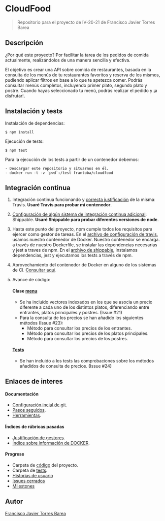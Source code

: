 # CloudFood
> Repositorio para el proyecto de IV-20-21 de Francisco Javier Torres Barea

## Descripción

¿Por qué este proyecto? Por facilitar la tarea de los pedidos de comida actualmente, realizándolos de una manera sencilla y efectiva.

El objetivo es crear una API sobre comida de restaurantes, basada en la consulta de los menús de tu restaurantes favoritos y reserva de los mismos, pudiendo aplicar filtros en base a lo que te apetezca comer. Podrás consultar menús completos, incluyendo primer plato, segundo plato y postre. Cuando hayas seleccionado tu menú, podrás realizar el pedido y ¡a disfrutar!.

## Instalación y tests
Instalación de dependencias:
~~~
$ npm install
~~~
Ejecución de tests:
~~~
$ npm test
~~~

Para la ejecución de los tests a partir de un contenedor debemos:
~~~
- Descargar este repositorio y situarnos en él.
- docker run -t -v `pwd`:/test frantoba/cloudfood
~~~

## Integración continua

1. Integración continua funcionando y [correcta justificación](./docs/travis_info.md) de la misma: Travis. **Usaré Travis para probar mi contenedor**.

2. [Configuración de algún sistema de integración continua adicional](./docs/shippable_info.md): Shippable. **Usaré Shippable para probar diferentes versiones de node**.

3. Hasta este punto del proyecto, npm cumple todos los requisitos para ejercer como gestor de tareas. En el [archivo de configuración de travis](./.travis.yml), usamos nuestro contenedor de Docker. Nuestro contenedor se encarga. a través de nuestro Dockerfile, se instalar las dependencias necesarias y jest a traves de npm.
En el [archivo de shippable](./.shippable.yml), instalamos dependencias, jest y ejecutamos los tests a través de npm.

4. Aprovechamiento del contenedor de Docker en alguno de los sistemas de CI. [Consultar aquí](./docs/icontinua_docker.md).

5. Avance de código:
	#### Clase [menu](./src/menu.js)
	- Se ha incluído vectores indexados en los que se asocia un precio diferente a cada uno de los distintos platos, diferenciando entre entrantes, platos principales y postres. (Issue #21)
	- Para la consulta de los precios se han añadido los siguientes métodos (Issue #23):
		- Método para consultar los precios de los entrantes. 
		- Método para consultar los precios de los platos principales.
		- Método para consultar los precios de los postres.

	#### [Tests](./tests/menu.test.js)
	- Se han incluido a los tests las comprobaciones sobre los métodos añadidos de consulta de precios. (Issue #24)
 



## Enlaces de interes

#### Documentación
- [Configuración incial de git](./docs/configuracion_inicial.md).
- [Pasos seguidos](./docs/pasos.md).
- [Herramientas](./docs/herramientas.md).

#### Índices de rúbricas pasadas
- [Justificación de gestores](./docs/just_her.md).
- [Índice sobre información de DOCKER](./docs/indicedocker.md).

#### Progreso
- Carpeta de [código](./src) del proyecto.
- Carpeta de [tests](./tests).
- [Historias de usuario](https://github.com/FranToBa/CloudFood/issues?q=is%3Aopen+is%3Aissue+label%3Auser-stories)
- [Issues cerrados](https://github.com/FranToBa/CloudFood/issues?q=is%3Aissue+is%3Aclosed)
- [Milestones](https://github.com/FranToBa/CloudFood/milestones)




## Autor
[Francisco Javier Torres Barea](https://github.com/FranToBa)


